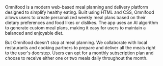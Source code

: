 Omnifood is a modern web-based meal planning and delivery platform designed to simplify healthy eating. Built using HTML and CSS, Omnifood allows users to create personalized weekly meal plans based on their dietary preferences and food likes or dislikes. The app uses an AI algorithm to generate custom meal plans, making it easy for users to maintain a balanced and enjoyable diet.

But Omnifood doesn’t stop at meal planning. We collaborate with local restaurants and cooking partners to prepare and deliver all the meals right to the user's doorstep. Users can opt for a monthly subscription plan and choose to receive either one or two meals daily throughout the month.
